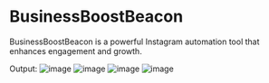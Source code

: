 # BusinessBoostBeacon
BusinessBoostBeacon is a powerful Instagram automation tool that enhances engagement and growth.

Output:
![image](https://github.com/NehaRajpoot26/BusinessBoostBeacon/assets/112348114/ee3fef20-10e0-412d-87d7-3d48818386cd)
![image](https://github.com/NehaRajpoot26/BusinessBoostBeacon/assets/112348114/b7cfb9b9-0c98-4f73-8052-87153807fb22)
![image](https://github.com/NehaRajpoot26/BusinessBoostBeacon/assets/112348114/84fe4ea3-c701-4c73-9168-16e7029e9020)
![image](https://github.com/NehaRajpoot26/BusinessBoostBeacon/assets/112348114/5974b3c5-a595-4fef-966f-928129e018dc)



